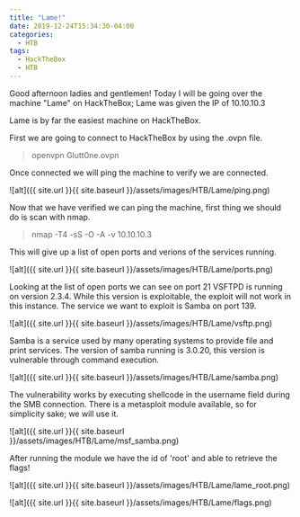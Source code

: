 ```yaml
---
title: "Lame!"
date: 2019-12-24T15:34:30-04:00
categories:
  - HTB
tags:
  - HackTheBox
  - HTB
---
```


Good afternoon ladies and gentlemen!
Today I will be going over the machine "Lame" on HackTheBox; Lame was given the IP of 10.10.10.3

Lame is by far the easiest machine on HackTheBox.

First we are going to connect to HackTheBox by using the .ovpn file.
> openvpn Glutt0ne.ovpn

Once connected we will ping the machine to verify we are connected.

![alt]({{ site.url }}{{ site.baseurl }}/assets/images/HTB/Lame/ping.png)

Now that we have verified we can ping the machine, first thing we should do is scan with nmap.

> nmap -T4 -sS -O -A -v 10.10.10.3

This will give up a list of open ports and verions of the services running.

![alt]({{ site.url }}{{ site.baseurl }}/assets/images/HTB/Lame/ports.png)

Looking at the list of open ports we can see on port 21 VSFTPD is running on version 2.3.4. While this version is exploitable, the exploit will not work in this instance. The service we want to exploit is Samba on port 139.

![alt]({{ site.url }}{{ site.baseurl }}/assets/images/HTB/Lame/vsftp.png)

Samba is a service used by many operating systems to provide file and print services. The version of samba running is 3.0.20, this version is vulnerable through command execution.

![alt]({{ site.url }}{{ site.baseurl }}/assets/images/HTB/Lame/samba.png)

The vulnerability works by executing shellcode in the username field during the SMB connection. There is a metasploit module available, so for simplicity sake; we will use it.

![alt]({{ site.url }}{{ site.baseurl }}/assets/images/HTB/Lame/msf_samba.png)

After running the module we have the id of 'root' and able to retrieve the flags!

![alt]({{ site.url }}{{ site.baseurl }}/assets/images/HTB/Lame/lame_root.png)

![alt]({{ site.url }}{{ site.baseurl }}/assets/images/HTB/Lame/flags.png)

